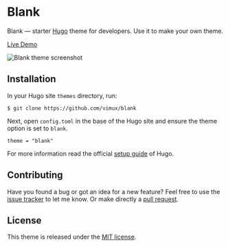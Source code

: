 # Blank

Blank — starter [Hugo](//gohugo.io/) theme for developers. Use it to make your own theme.

[Live Demo](http://themes.gohugo.io/theme/blank/)

![Blank theme screenshot](https://github.com/Vimux/blank/blob/master/images/splash.png)

## Installation

In your Hugo site `themes` directory, run:

```
$ git clone https://github.com/vimux/blank
```

Next, open `config.toml` in the base of the Hugo site and ensure the theme option is set to `blank`.

```
theme = "blank"
```

For more information read the official [setup guide](//gohugo.io/overview/installing/) of Hugo.

## Contributing

Have you found a bug or got an idea for a new feature? Feel free to use the [issue tracker](//github.com/Vimux/blank/issues) to let me know. Or make directly a [pull request](//github.com/Vimux/blank/pulls).

## License

This theme is released under the [MIT license](//github.com/Vimux/blank/blob/master/LICENSE.md).
